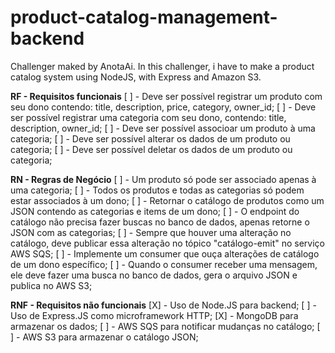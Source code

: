 # product-catalog-management-backend
Challenger maked by AnotaAi. In this challenger, i have to make a product catalog system using NodeJS, with Express and Amazon S3.

**RF - Requisitos funcionais**
[ ] - Deve ser possível registrar um produto com seu dono contendo: title, description, price, category, owner_id;
[ ] - Deve ser possível registrar uma categoria com seu dono, contendo: title, description, owner_id;
[ ] - Deve ser possível associoar um produto à uma categoria;
[ ] - Deve ser possível alterar os dados de um produto ou categoria;
[ ] - Deve ser possível deletar os dados de um produto ou categoria;

**RN - Regras de Negócio**
[ ] - Um produto só pode ser associado apenas à uma categoria;
[ ] - Todos os produtos e todas as categorias só podem estar associados à um dono;
[ ] - Retornar o catálogo de produtos como um JSON contendo as categorias e items de um dono;
[ ] - O endpoint do catálogo não precisa fazer buscas no banco de dados, apenas retorne o JSON com as categorias;
[ ] - Sempre que houver uma alteração no catálogo, deve publicar essa alteração no tópico "catálogo-emit" no serviço AWS SQS;
[ ] - Implemente um consumer que ouça alterações de catálogo de um dono específico;
[ ] - Quando o consumer receber uma mensagem, ele deve fazer uma busca no banco de dados, gera o arquivo JSON e publica no AWS S3;

**RNF - Requisitos não funcionais**
[X] - Uso de Node.JS para backend;
[ ] - Uso de Express.JS como microframework HTTP;
[X] - MongoDB para armazenar os dados;
[ ] - AWS SQS para notificar mudanças no catálogo;
[ ] - AWS S3 para armazenar o catálogo JSON;